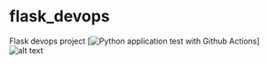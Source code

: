 # flask_devops
Flask devops project
[![Python application test with Github Actions](https://github.com/manas1230/flask_devops/actions/workflows/pythonapp.yml/badge.svg?branch=scaffolding)]
![alt text](https://github.com/manas1230/flask_devops/actions/workflows/pythonapp.yml)
